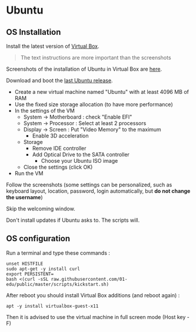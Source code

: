 # Ubuntu

## OS Installation

Install the latest version of [Virtual Box](https://www.virtualbox.org/wiki/Downloads).

> The text instructions are more important than the screenshots

Screenshots of the installation of Ubuntu in Virtual Box are [here](https://github.com/xpetit/vbox-ubuntu-install/blob/master/README.md).

Download and boot the [last Ubuntu release](http://releases.ubuntu.com/19.10/ubuntu-19.10-desktop-amd64.iso).

-   Create a new virtual machine named "Ubuntu" with at least 4096 MB of RAM
-   Use the fixed size storage allocation (to have more performance)
-   In the settings of the VM
    -   System -> Motherboard : check "Enable EFI"
    -   System -> Processor : Select at least 2 processors
    -   Display -> Screen : Put "Video Memory" to the maximum
        -   Enable 3D acceleration
    -   Storage
        -   Remove IDE controller
        -   Add Optical Drive to the SATA controller
            -   Choose your Ubuntu ISO image
    -   Close the settings (click OK)
-   Run the VM

Follow the screenshots (some settings can be personalized, such as keyboard layout, location, password, login automatically, but **do not change the username**)

Skip the welcoming window.

Don't install updates if Ubuntu asks to. The scripts will.

## OS configuration

Run a terminal and type these commands :

```shell
unset HISTFILE
sudo apt-get -y install curl
export PERSISTENT=
bash <(curl -sSL raw.githubusercontent.com/01-edu/public/master/scripts/kickstart.sh)
```

After reboot you should install Virtual Box additions (and reboot again) :

```shell
apt -y install virtualbox-guest-x11
```

Then it is advised to use the virtual machine in full screen mode (Host key - F)
